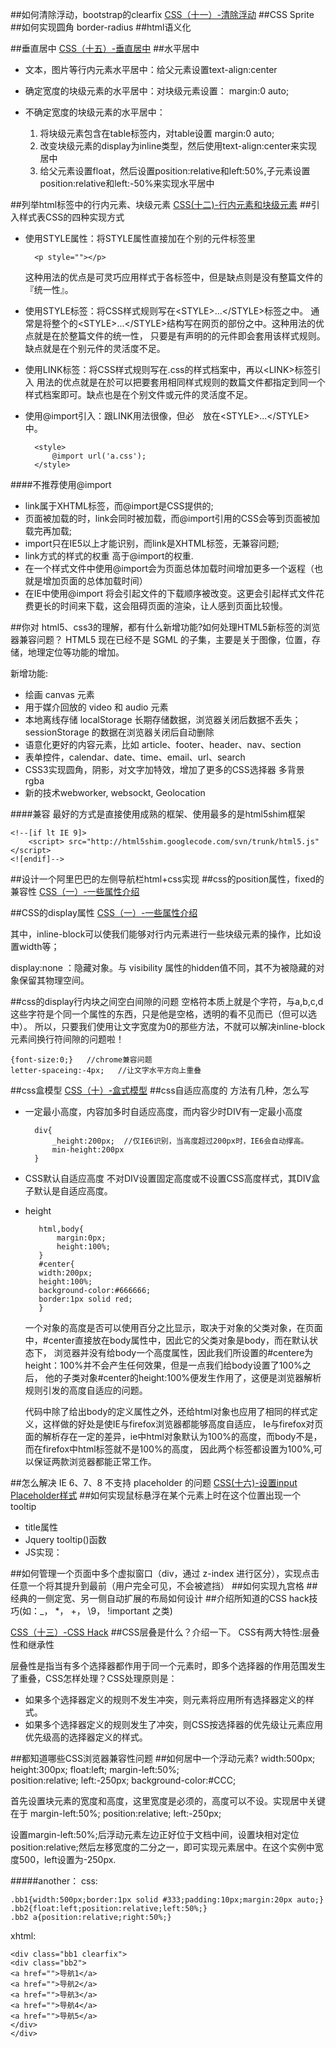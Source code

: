 ##如何清除浮动，bootstrap的clearfix
[CSS（十一）-清除浮动](http://xfhnever.github.io/blog/2014/07/29/css-clearfloat/)
##CSS Sprite
[]()
##如何实现圆角
border-radius
##html语义化

##垂直居中
[CSS（十五）-垂直居中](http://xfhnever.github.io/blog/2014/08/14/css-verticalcenter/)
##水平居中
- 文本，图片等行内元素水平居中：给父元素设置text-align:center
- 确定宽度的块级元素的水平居中：对块级元素设置： margin:0 auto;
- 不确定宽度的块级元素的水平居中：
    
    1. 将块级元素包含在table标签内，对table设置      margin:0 auto;
    2. 改变块级元素的display为inline类型，然后使用text-align:center来实现居中
    3. 给父元素设置float，然后设置position:relative和left:50%,子元素设置position:relative和left:-50%来实现水平居中

##列举html标签中的行内元素、块级元素
[CSS(十二)-行内元素和块级元素](http://xfhnever.github.io/blog/2014/07/29/css-inline-and-block/)
##引入样式表CSS的四种实现方式
- 使用STYLE属性：将STYLE属性直接加在个别的元件标签里

        <p style=""></p>
    这种用法的优点是可灵巧应用样式于各标签中，但是缺点则是没有整篇文件的『统一性』。        
  
- 使用STYLE标签：将CSS样式规则写在&lt;STYLE>...&lt;/STYLE>标签之中。
    通常是将整个的&lt;STYLE>...&lt;/STYLE>结构写在网页的<HEAD></HEAD>部份之中。这种用法的优点就是在於整篇文件的统一性，
    只要是有声明的的元件即会套用该样式规则。缺点就是在个别元件的灵活度不足。

- 使用LINK标签：将CSS样式规则写在.css的样式档案中，再以&lt;LINK>标签引入
    用法的优点就是在於可以把要套用相同样式规则的数篇文件都指定到同一个样式档案即可。缺点也是在个别文件或元件的灵活度不足。
- 使用@import引入：跟LINK用法很像，但必　放在&lt;STYLE>...&lt;/STYLE>中。

        <style>
            @import url('a.css');
        </style>

####不推荐使用@import
- link属于XHTML标签，而@import是CSS提供的;
- 页面被加载的时，link会同时被加载，而@import引用的CSS会等到页面被加载完再加载;
- import只在IE5以上才能识别，而link是XHTML标签，无兼容问题;
- link方式的样式的权重 高于@import的权重.
- 在一个样式文件中使用@import会为页面总体加载时间增加更多一个返程（也就是增加页面的总体加载时间）
- 在IE中使用@import 将会引起文件的下载顺序被改变。这更会引起样式文件花费更长的时间来下载，这会阻碍页面的渲染，让人感到页面比较慢。

##你对 html5、css3的理解，都有什么新增功能?如何处理HTML5新标签的浏览器兼容问题？
HTML5 现在已经不是 SGML 的子集，主要是关于图像，位置，存储，地理定位等功能的增加。

新增功能:

- 绘画 canvas 元素
- 用于媒介回放的 video 和 audio 元素
- 本地离线存储 localStorage 长期存储数据，浏览器关闭后数据不丢失；sessionStorage 的数据在浏览器关闭后自动删除
- 语意化更好的内容元素，比如 article、footer、header、nav、section
- 表单控件，calendar、date、time、email、url、search
- CSS3实现圆角，阴影，对文字加特效，增加了更多的CSS选择器  多背景 rgba 
- 新的技术webworker, websockt, Geolocation

####兼容
最好的方式是直接使用成熟的框架、使用最多的是html5shim框架

    <!--[if lt IE 9]> 
        <script> src="http://html5shim.googlecode.com/svn/trunk/html5.js"</script> 
    <![endif]--> 
    
##设计一个阿里巴巴的左侧导航栏html+css实现
##css的position属性，fixed的兼容性
[CSS（一）-一些属性介绍](http://xfhnever.github.io/blog/2014/07/24/css-introduction/)

##CSS的display属性
[CSS（一）-一些属性介绍](http://xfhnever.github.io/blog/2014/07/24/css-introduction/)

其中，inline-block可以使我们能够对行内元素进行一些块级元素的操作，比如设置width等；

display:none ：隐藏对象。与 visibility 属性的hidden值不同，其不为被隐藏的对象保留其物理空间。

##css的display行内块之间空白间隙的问题
空格符本质上就是个字符，与a,b,c,d这些字符是个同一个属性的东西，只是他是空格，透明的看不见而已（但可以选中）。
所以，只要我们使用让文字宽度为0的那些方法，不就可以解决inline-block元素间换行符间隙的问题啦！

    {font-size:0;}   //chrome兼容问题
    letter-spaceing:-4px;   //让文字水平方向上重叠

##css盒模型
[CSS（十）-盒式模型](http://xfhnever.github.io/blog/2014/07/29/css-box/)
##css自适应高度的 方法有几种，怎么写 
- 一定最小高度，内容加多时自适应高度，而内容少时DIV有一定最小高度

        div{ 
            _height:200px;  //仅IE6识别，当高度超过200px时，IE6会自动撑高。
            min-height:200px 
        } 
- CSS默认自适应高度
    不对DIV设置固定高度或不设置CSS高度样式，其DIV盒子默认是自适应高度。
    
- height
        
         html,body{
             margin:0px;
             height:100%;
         }
         #center{
         width:200px;
         height:100%;
         background-color:#666666;
         border:1px solid red;
         }
   一个对象的高度是否可以使用百分之比显示，取决于对象的父类对象，在页面中，#center直接放在body属性中，因此它的父类对象是body，而在默认状态下，
   浏览器并没有给body一个高度属性，因此我们所设置的#centere为height：100%并不会产生任何效果，但是一点我们给body设置了100%之后，
   他的子类对象#center的height:100%便发生作用了，这便是浏览器解析规则引发的高度自适应的问题。
         
   代码中除了给出body的定义属性之外，还给html对象也应用了相同的样式定义，这样做的好处是使IE与firefox浏览器都能够高度自适应，
   Ie与firefox对页面的解析存在一定的差异，ie中html对象默认为100%的高度，而body不是，而在firefox中html标签就不是100%的高度，
   因此两个标签都设置为100%,可以保证两款浏览器都能正常工作。

##怎么解决 IE 6、7、8 不支持 placeholder 的问题
[CSS(十六)-设置input Placeholder样式](http://xfhnever.github.io/blog/2014/08/20/css-placeholder/)
##如何实现鼠标悬浮在某个元素上时在这个位置出现一个 tooltip
- title属性
- Jquery tooltip()函数
- JS实现：

<script type="text/javascript">
    jQuery(function($) {
    var $liveTip = $('<div id="livetip"></div>').hide().appendTo('body');
    var tipTitle = '';
    $('#mytable').bind('mouseover mouseout mousemove', function(event) {
        var $link = $(event.target).closest('a');
        if (!$link.length) { return; }
        var link = $link[0];
        if (event.type == 'mouseover' || event.type == 'mousemove') {
            $liveTip.css({
                top: event.pageY + 12,
                left: event.pageX + 12
            });
        };
        if (event.type == 'mouseover') {
            tipTitle = link.title;
            link.title = '';
            $liveTip.html('<div>' + tipTitle + '</div><div>' + link.href + '</div>')
            .show();
        };
        if (event.type == 'mouseout') {
            $liveTip.hide();
            if (tipTitle) {
                link.title = tipTitle;
            };
        };
    });
    });
</script>
##如何管理一个页面中多个虚拟窗口（div，通过 z-index 进行区分），实现点击任意一个将其提升到最前（用户完全可见，不会被遮挡）
##如何实现九宫格
##经典的一侧定宽、另一侧自动扩展的布局如何设计
##介绍所知道的CSS hack技巧(如：_， *， +， \9， !important 之类)

[CSS（十三）-CSS Hack](http://xfhnever.github.io/blog/2014/07/30/css-hack/)
##CSS层叠是什么？介绍一下。
CSS有两大特性:层叠性和继承性

层叠性是指当有多个选择器都作用于同一个元素时，即多个选择器的作用范围发生了重叠，CSS怎样处理？CSS处理原则是：

- 如果多个选择器定义的规则不发生冲突，则元素将应用所有选择器定义的样式。
- 如果多个选择器定义的规则发生了冲突，则CSS按选择器的优先级让元素应用优先级高的选择器定义的样式。

##都知道哪些CSS浏览器兼容性问题
##如何居中一个浮动元素? 
        width:500px;
        height:300px; 
        float:left; 
        margin-left:50%;  
        position:relative; 
        left:-250px; 
        background-color:#CCC; 
        
首先设置块元素的宽度和高度，这里宽度是必须的，高度可以不设。实现居中关键在于 margin-left:50%; position:relative; left:-250px;

设置margin-left:50%;后浮动元素左边正好位于文档中间，设置块相对定位position:relative;然后左移宽度的二分之一，即可实现元素居中。在这个实例中宽度500，left设置为-250px.

#####another：
css:
   
    .bb1{width:500px;border:1px solid #333;padding:10px;margin:20px auto;}
    .bb2{float:left;position:relative;left:50%;}
    .bb2 a{position:relative;right:50%;}

xhtml:

    <div class="bb1 clearfix">
    <div class="bb2">
    <a href="">导航1</a>
    <a href="">导航2</a>
    <a href="">导航3</a>
    <a href="">导航4</a>
    <a href="">导航5</a>
    </div>
    </div>
